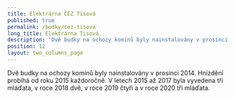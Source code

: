 ```yaml
---
title: Elektrárna ČEZ Tisová
published: true
permalink: /budky/cez-tisova
long_title: Elektrárna Tisová
description: 'Dvě budky na ochozy komínů byly nainstalovány v prosinci 2014. '
position: 12
layout: two_columns_page
---
```

Dvě budky na ochozy komínů byly nainstalovány v prosinci 2014. Hnízdění probíhá od roku 2015 každoročně. V letech 2015 až 2017 byla vyvedena tři mláďata, v roce 2018 dvě, v roce 2019 čtyři a v roce 2020 tři mláďata.
